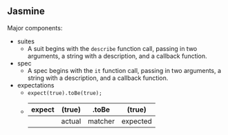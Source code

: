 ## Jasmine

Major components:
- suites
  - A suit begins with the `describe` function call, passing in two arguments, a string with a description, and a callback function.
- spec
  - A spec begins with the `it` function call, passing in two arguments, a string with a description, and a callback function.
- expectations
  - `expect(true).toBe(true);`
  - | expect | (true) | .toBe    | (true)   |
    |:------:|:------:|:--------:|:--------:|
    |        | actual | matcher  | expected |

